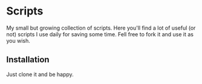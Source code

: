 # Scripts

My small but growing collection of scripts. Here you'll find a lot of useful (or not) scripts I use daily for saving some time. Fell free to fork it and use it as you wish.

## Installation

Just clone it and be happy.

